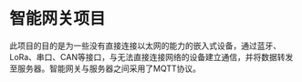 # 智能网关项目

此项目的目的是为一些没有直接连接以太网的能力的嵌入式设备，通过蓝牙、LoRa、串口、CAN等接口，与无法直接连接网络的设备建立通信，并将数据转发至服务器。智能网关与服务器之间采用了MQTT协议。